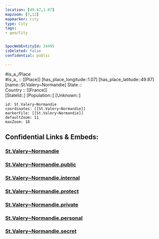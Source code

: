 ```yaml
---
location: [49.87,1.07] 
mapzoom: [7,12] 
mapmarker: city 
type: City
tags:
- geo/City


SpocWebEntityId: 34495
isDeleted: false
confidential: public

---
```

#is_a_/Place  
#is_a_ :: [[Place]] 
[has_place_longitude::1.07] 
[has_place_latitude::49.87] 
[name::St.Valery~Normandie] 
State ::  
Country :: [[France]]  
[StateId::] 
[Population::] 
[Unknown::] 


```leaflet
id: St.Valery~Normandie
coordinates: [[St.Valery~Normandie]] 
markerFile: [[St.Valery~Normandie]] 
defaultZoom: 11 
maxZoom: 18
```


## Confidential Links & Embeds: 

### [St.Valery~Normandie](/_Standards/Earth/Continent/Europe/Europe~West/France/regions~France/Normandie/departments~Normandie/Seine-Maritime/communes~Seine-Maritime/Dieppe/cities~Dieppe/St.Valery~Normandie.md) 

### [St.Valery~Normandie.public](/_public/Earth/Continent/Europe/Europe~West/France/regions~France/Normandie/departments~Normandie/Seine-Maritime/communes~Seine-Maritime/Dieppe/cities~Dieppe/St.Valery~Normandie.public.md) 

### [St.Valery~Normandie.internal](/_internal/Earth/Continent/Europe/Europe~West/France/regions~France/Normandie/departments~Normandie/Seine-Maritime/communes~Seine-Maritime/Dieppe/cities~Dieppe/St.Valery~Normandie.internal.md) 

### [St.Valery~Normandie.protect](/_protect/Earth/Continent/Europe/Europe~West/France/regions~France/Normandie/departments~Normandie/Seine-Maritime/communes~Seine-Maritime/Dieppe/cities~Dieppe/St.Valery~Normandie.protect.md) 

### [St.Valery~Normandie.private](/_private/Earth/Continent/Europe/Europe~West/France/regions~France/Normandie/departments~Normandie/Seine-Maritime/communes~Seine-Maritime/Dieppe/cities~Dieppe/St.Valery~Normandie.private.md) 

### [St.Valery~Normandie.personal](/_personal/Earth/Continent/Europe/Europe~West/France/regions~France/Normandie/departments~Normandie/Seine-Maritime/communes~Seine-Maritime/Dieppe/cities~Dieppe/St.Valery~Normandie.personal.md) 

### [St.Valery~Normandie.secret](/_secret/Earth/Continent/Europe/Europe~West/France/regions~France/Normandie/departments~Normandie/Seine-Maritime/communes~Seine-Maritime/Dieppe/cities~Dieppe/St.Valery~Normandie.secret.md)

